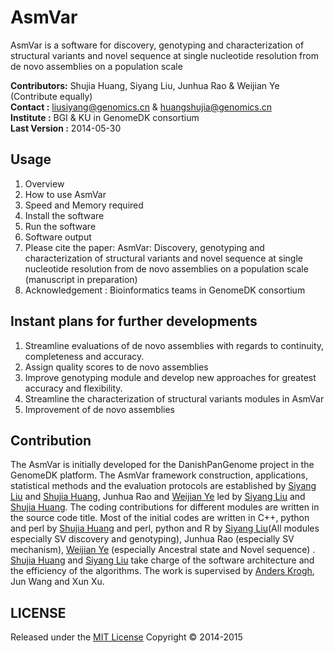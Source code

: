 AsmVar
==========

AsmVar is a software for discovery, genotyping and characterization of structural variants and novel sequence at single nucleotide resolution from de novo assemblies on a population scale

__Contributors:__ Shujia Huang, Siyang Liu, Junhua Rao & Weijian Ye (Contribute equally)  <br/>
__Contact              :__ liusiyang@genomics.cn & huangshujia@genomics.cn                          <br/>
__Institute            :__ BGI & KU in GenomeDK consortium                 <br/>
__Last Version         :__ 2014-05-30                                      <br/>

Usage
-----
1. Overview
2. How to use AsmVar
3. Speed and Memory required
4. Install the software
5. Run the software
6. Software output 
7. Please cite the paper: AsmVar: Discovery, genotyping and characterization of structural variants and novel sequence at single nucleotide resolution from de novo assemblies on a population scale (manuscript in preparation)
8. Acknowledgement : Bioinformatics teams in GenomeDK consortium

Instant plans for further developments
---------------------------------------
1. Streamline evaluations of de novo assemblies with regards to continuity, completeness and accuracy.
2. Assign quality scores to de novo assemblies
3. Improve genotyping module and develop new approaches for greatest accuracy and flexibility.
4. Streamline the characterization of structural variants modules in AsmVar
5. Improvement of de novo assemblies 

Contribution
------------
The AsmVar is initially developed for the DanishPanGenome project in the GenomeDK platform. The AsmVar framework construction, applications, statistical methods and the evaluation protocols are established by [Siyang Liu](https://github.com/SiyangLiu) and [Shujia Huang](https://github.com/ShujiaHuang), Junhua Rao and [Weijian Ye](https://github.com/WeijianYe) led by [Siyang Liu](https://github.com/SiyangLiu) and [Shujia Huang](https://github.com/ShujiaHuang).  The coding contributions for different modules are written in the source code title. Most of the initial codes are written in C++, python and perl by [Shujia Huang](https://github.com/ShujiaHuang) and perl, python and R by [Siyang Liu](https://github.com/SiyangLiu)(All modules especially SV discovery and genotyping), Junhua Rao (especially SV mechanism), [Weijian Ye](https://github.com/WeijianYe) (especially Ancestral state and Novel sequence) . [Shujia Huang](https://github.com/ShujiaHuang) and [Siyang Liu](https://github.com/SiyangLiu) take charge of the software architecture and the efficiency of the algorithms. The work is supervised by [Anders Krogh](http://www.binf.ku.dk/staff/?pure=en/persons/8330), Jun Wang and Xun Xu.

## LICENSE 
Released under the [MIT License](http://opensource.org/licenses/MIT)
Copyright &copy; 2014-2015
